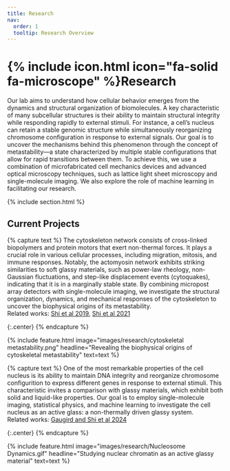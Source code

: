 ```yaml
---
title: Research
nav:
  order: 1
  tooltip: Research Overview
---
```


# {% include icon.html icon="fa-solid fa-microscope" %}Research
Our lab aims to understand how cellular behavior emerges from the dynamics and structural organization of biomolecules. A key characteristic of many subcellular structures is their ability to maintain structural integrity while responding rapidly to external stimuli. For instance, a cell’s nucleus can retain a stable genomic structure while simultaneously reorganizing chromosome configuration in response to external signals. Our goal is to uncover the mechanisms behind this phenomenon through the concept of metastability—a state characterized by multiple stable configurations that allow for rapid transitions between them. To achieve this, we use a combination of microfabricated cell mechanics devices and advanced optical microscopy techniques, such as lattice light sheet microscopy and single-molecule imaging. We also explore the role of machine learning in facilitating our research. 

{% include section.html %}

## Current Projects

{% capture text %}
The cytoskeleton network consists of cross-linked biopolymers and protein motors that exert non-thermal forces. It plays a crucial role in various cellular processes, including migration, mitosis, and immune responses. Notably, the actomyosin network exhibits striking similarities to soft glassy materials, such as power-law rheology, non-Gaussian fluctuations, and step-like displacement events (cytoquakes), indicating that it is in a marginally stable state. By combining micropost array detectors with single-molecule imaging, we investigate the structural organization, dynamics, and mechanical responses of the cytoskeleton to uncover the biophysical origins of its metastability.
<br>Related works: [Shi et al 2019](https://www.pnas.org/doi/abs/10.1073/pnas.1900963116), [Shi et al 2021](https://academic.oup.com/ib/article/13/10/246/6455026)


{:.center}
{% endcapture %}

{%
  include feature.html
  image="images/research/cytoskeletal metastability.png"
  headline="Revealing the biophysical origins of cytoskeletal metastability"
  text=text
%}

{% capture text %}
One of the most remarkable properties of the cell nucleus is its ability to maintain DNA integrity and reorganize chromosome configurition to express different genes in response to external stimuli. This characteristic invites a comparison with glassy materials, which exhibit both solid and liquid-like properties. Our goal is to employ single-molecule imaging, statistical physics, and machine learning to investigate the cell nucleus as an active glass: a non-thermally driven glassy system.
<br>Related works: [Gaugird and Shi et al 2024](http://dx.doi.org/10.1038/s41467-024-48562-0)


{:.center}
{% endcapture %}

{%
  include feature.html
  image="images/research/Nucleosome Dynamics.gif"
  headline="Studying nuclear chromatin as an active glassy material"
  text=text
%}
